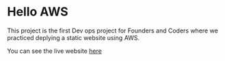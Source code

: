  # Hello AWS

This project is the first Dev ops project for Founders and Coders where we practiced deplying a static website using AWS.

You can see the live website [here](http://fac-hello-world.s3-website.eu-west-2.amazonaws.com/)